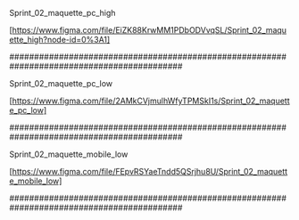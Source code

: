 Sprint_02_maquette_pc_high

[https://www.figma.com/file/EiZK88KrwMM1PDbODVvqSL/Sprint_02_maquette_high?node-id=0%3A1]

###########################################################################################

Sprint_02_maquette_pc_low

[https://www.figma.com/file/2AMkCVjmulhWfyTPMSkI1s/Sprint_02_maquette_pc_low]

###########################################################################################

Sprint_02_maquette_mobile_low

[https://www.figma.com/file/FEpvRSYaeTndd5QSrjhu8U/Sprint_02_maquette_mobile_low]

###########################################################################################
